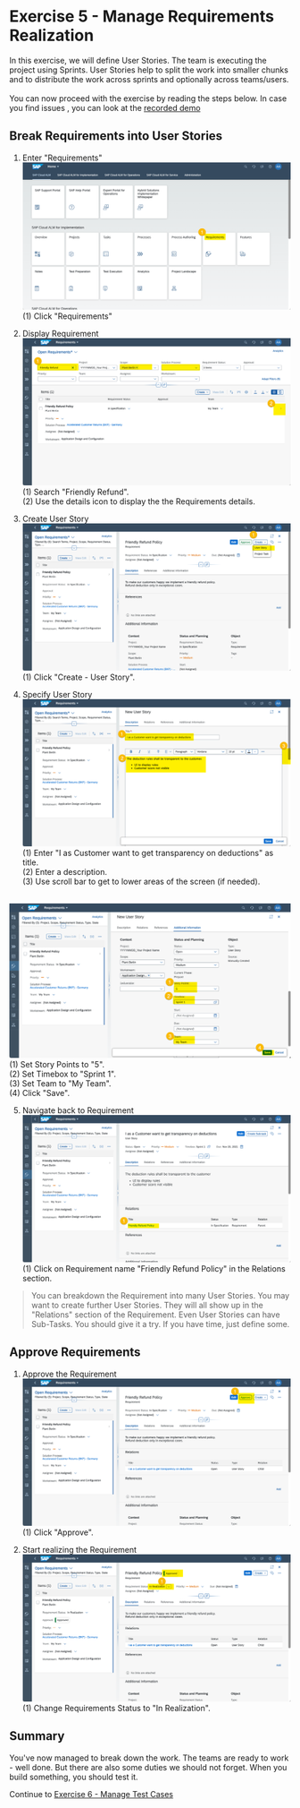 # Exercise 5 - Manage Requirements Realization

In this exercise, we will define User Stories. The team is executing the project using Sprints. User Stories help to split the work into smaller chunks and to distribute the work across sprints and optionally across teams/users. 
<br>
<br>You can now proceed with the exercise by reading the steps below. In case you find issues , you can look at the [recorded demo](https://wpb101101.hana.ondemand.com/wpb/pub/wa/index.html?library=library.txt&show=project!PR_DF676B1D610B89C)



## Break Requirements into User Stories

1. Enter "Requirements"
<br> ![](2021-11-12-08-02-20.png)
<br> (1) Click "Requirements"

2.	Display Requirement
<br> ![](2021-11-12-08-15-34.png)
<br> (1) Search "Friendly Refund".
<br> (2) Use the details icon to display the the Requirements details.

3. Create User Story
<br> ![](2021-11-12-08-18-01.png)
<br> (1) Click "Create - User Story".

4. Specify User Story
<br> ![](2021-11-12-08-22-15.png)
<br> (1) Enter "I as Customer want to get transparency on deductions" as title.
<br> (2) Enter a description.
<br> (3) Use scroll bar to get to lower areas of the screen (if needed).

<br> ![](2021-11-12-08-48-10.png)
<br> (1) Set Story Points to "5".
<br> (2) Set Timebox to "Sprint 1".
<br> (3) Set Team to "My Team".
<br> (4) Click "Save".

5. Navigate back to Requirement
<br> ![](2021-11-12-08-50-47.png)
<br> (1) Click on Requirement name "Friendly Refund Policy" in the Relations section.

> You can breakdown the Requirement into many User Stories. You may want to create further User Stories. They will all show up in the "Relations" section of the Requirement.
> Even User Stories can have Sub-Tasks. You should give it a try. If you have time, just define some.

## Approve Requirements

1. Approve the Requirement
<br> ![](2021-11-12-09-29-57.png)
<br> (1) Click "Approve".

2. Start realizing the Requirement
<br> ![](2021-11-12-09-32-29.png)
<br> (1) Change Requirements Status to "In Realization".

## Summary

You've now managed to break down the work. The teams are ready to work  - well done. But there are also some duties we should not forget. When you build something, you should test it.

Continue to [Exercise 6 - Manage Test Cases](../ex6/README.md)

